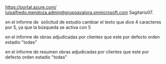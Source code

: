 https://portal.azure.com/
luisalfredo.mendoza.admin@grupoavalora.onmicrosoft.com
Sagitario07.


en el informe de  solicitud de estudio cambiar el texto que dice 4 caracteres por 5, ya que la búsqueda se activa con 5

en el informe de obras adjudicadas por clientes que este por defecto orden estadio "todas"

en el informe de resumen obras adjudicadas por clientes que este por defecto orden estadio "todas"